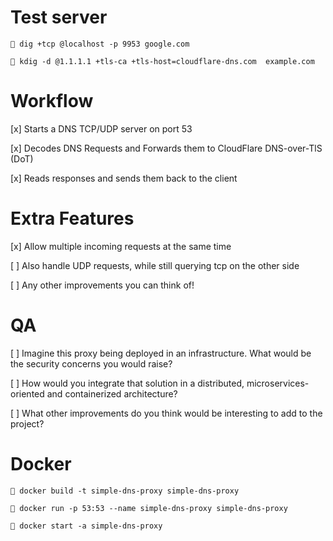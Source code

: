 # Test server

```
 dig +tcp @localhost -p 9953 google.com

 kdig -d @1.1.1.1 +tls-ca +tls-host=cloudflare-dns.com  example.com

```

# Workflow

[x] Starts a DNS TCP/UDP server on port 53

[x] Decodes DNS Requests and Forwards them to CloudFlare DNS-over-TlS (DoT)

[x] Reads responses and sends them back to the client

# Extra Features

[x] Allow multiple incoming requests at the same time

[ ] Also handle UDP requests, while still querying tcp on the other side

[ ] Any other improvements you can think of!

# QA

[ ] Imagine this proxy being deployed in an infrastructure. What would be the security concerns you would raise?

[ ] How would you integrate that solution in a distributed, microservices-oriented and containerized architecture?

[ ] What other improvements do you think would be interesting to add to the project?

# Docker

```
 docker build -t simple-dns-proxy simple-dns-proxy

 docker run -p 53:53 --name simple-dns-proxy simple-dns-proxy

 docker start -a simple-dns-proxy

```
